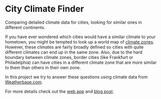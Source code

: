# City Climate Finder
Comparing detailed climate data for cities, looking for similar ones in different continents.

If you have ever wondered which cities would have a similar climate to your hometown, you might be tempted to look up a world map of [climate zones](https://en.wikipedia.org/wiki/K%C3%B6ppen_climate_classification). However, these climates are fairly broadly defined so cities with quite different climates can end up in the same zone. Also, due to the hard boundary between climate zones, border cities (like Frankfurt or Philadelphia) can have cities in a different climate zone that are more similar to them than others in their own zone. 

In this project we try to answer these questions using climate data from [Weatherbase.com](https://www.weatherbase.com/).

For more details check out the [web app](http://www.david-guszejnov.com/climate_app) and [blog post]().
